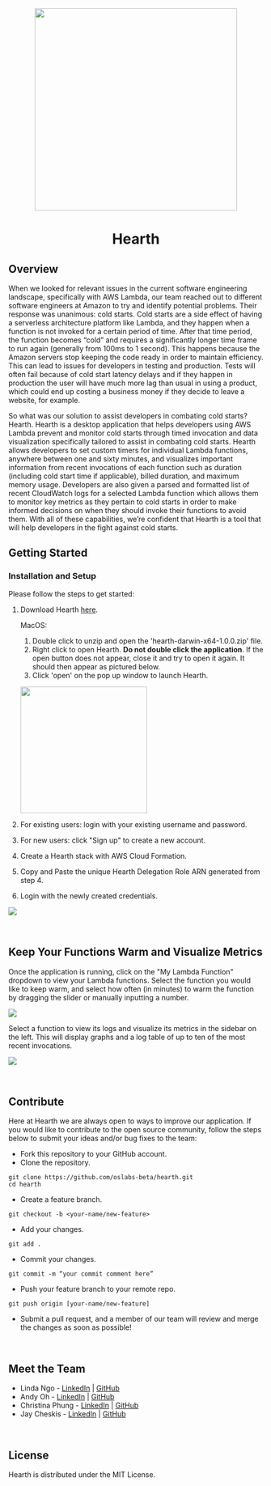 <div align="center">
<img src= "./src/logo.png" width="400px"/>
<h1>Hearth</h1>
</div>

## Overview

When we looked for relevant issues in the current software engineering landscape, specifically with AWS Lambda, our team reached out to different software engineers at Amazon to try and identify potential problems. Their response was unanimous: cold starts. Cold starts are a side effect of having a serverless architecture platform like Lambda, and they happen when a function is not invoked for a certain period of time. After that time period, the function becomes “cold” and requires a significantly longer time frame to run again (generally from 100ms to 1 second). This happens because the Amazon servers stop keeping the code ready in order to maintain efficiency. This can lead to issues for developers in testing and production. Tests will often fail because of cold start latency delays and if they happen in production the user will have much more lag than usual in using a product, which could end up costing a business money if they decide to leave a website, for example.

So what was our solution to assist developers in combating cold starts? Hearth. Hearth is a desktop application that helps developers using AWS Lambda prevent and monitor cold starts through timed invocation and data visualization specifically tailored to assist in combating cold starts. Hearth allows developers to set custom timers for individual Lambda functions, anywhere between one and sixty minutes, and visualizes important information from recent invocations of each function such as duration (including cold start time if applicable), billed duration, and maximum memory usage. Developers are also given a parsed and formatted list of recent CloudWatch logs for a selected Lambda function which allows them to monitor key metrics as they pertain to cold starts in order to make informed decisions on when they should invoke their functions to avoid them. With all of these capabilities, we’re confident that Hearth is a tool that will help developers in the fight against cold starts.

## Getting Started

### Installation and Setup

Please follow the steps to get started:

1. Download Hearth [here](https://github.com/oslabs-beta/Hearth/releases/download/v.1.0.0/hearth-darwin-x64-1.0.0.zip).

   MacOS:

   1. Double click to unzip and open the 'hearth-darwin-x64-1.0.0.zip' file.
   2. Right click to open Hearth. **Do not double click the application**.  If the open button does not appear, close it and try to open it again. It should then appear as pictured below.
   3. Click 'open' on the pop up window to launch Hearth.
   <p>
     <img src= "./src/popup.png" width="250px">
   </p>

2. For existing users: login with your existing username and password.
3. For new users: click "Sign up" to create a new account.
4. Create a Hearth stack with AWS Cloud Formation.
5. Copy and Paste the unique Hearth Delegation Role ARN generated from step 4.
6. Login with the newly created credentials.

<p>
<img src="./src/gifs/signup.gif">
</p>

<br/>

## Keep Your Functions Warm and Visualize Metrics

Once the application is running, click on the "My Lambda Function" dropdown to view your Lambda functions. Select the function you would like to keep warm, and select how often (in minutes) to warm the function by dragging the slider or manually inputting a number.

<p>
<img src="./src/gifs/warmfunction.gif">
</p>

Select a function to view its logs and visualize its metrics in the sidebar on the left. This will display graphs and a log table of up to ten of the most recent invocations.

<p>
<img src="./src/gifs/chartslogs.gif">
</p>

<br/>

## Contribute

Here at Hearth we are always open to ways to improve our application. If you would like to contribute to the open source community, follow the steps below to submit your ideas and/or bug fixes to the team:

- Fork this repository to your GitHub account.
- Clone the repository.

```
git clone https://github.com/oslabs-beta/hearth.git
cd hearth
```

- Create a feature branch.

```
git checkout -b <your-name/new-feature>
```

- Add your changes.

```
git add .
```

- Commit your changes.

```
git commit -m “your commit comment here”
```

- Push your feature branch to your remote repo.

```
git push origin [your-name/new-feature]
```

- Submit a pull request, and a member of our team will review and merge the changes as soon as possible!

<br/>

## Meet the Team

- Linda Ngo - [LinkedIn](https://www.linkedin.com/in/lindango14/) | [GitHub](https://github.com/lindango142)
- Andy Oh - [LinkedIn](https://www.linkedin.com/in/andyseihyunoh/) | [GitHub](https://github.com/andyyohh)
- Christina Phung - [LinkedIn](https://www.linkedin.com/in/christinaphung/) | [GitHub](https://github.com/christinaaphungg)
- Jay Cheskis - [LinkedIn](https://www.linkedin.com/in/jay-cheskis/) | [GitHub](https://github.com/jaycheskis)

<br/>

## License

Hearth is distributed under the MIT License.

